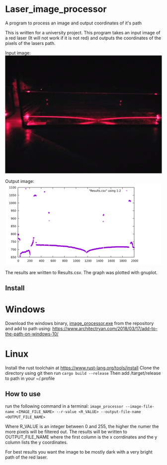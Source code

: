 # Laser_image_processor
A program to process an image and output coordinates of it's path

This is written for a university project.
This program takes an input image of a red laser (It will not work if it is not red) and outputs the coordinates of the pixels of the lasers path.

Input image:
![test](Images/test.jpeg)

Output image:
![test_output](Images/graph)

The results are written to Results.csv.
The graph was plotted with gnuplot.


## Install
# Windows
Download the windows binary, [image_processor.exe](/image_processor.exe) from the repository and add to path using: https://www.architectryan.com/2018/03/17/add-to-the-path-on-windows-10/

# Linux
Install the rust toolchain at https://www.rust-lang.org/tools/install
Clone the directory using git then run ` cargo build --release `
Then add /target/release to path in your ~/.profile 


## How to use

run the following command in a terminal: `image_processor --image-file-name <IMAGE_FILE_NAME> --r-value <R_VALUE> --output-file-name <OUTPUT_FILE_NAME>`

Where R_VALUE is an integer between 0 and 255, the higher the numer the more pixels will be filtered out.
The results will be written to OUTPUT_FILE_NAME where the first column is the x corrdinates and the y column lists the y coordinates.

For best results you want the image to be mostly dark with a very bright path of the red laser.
